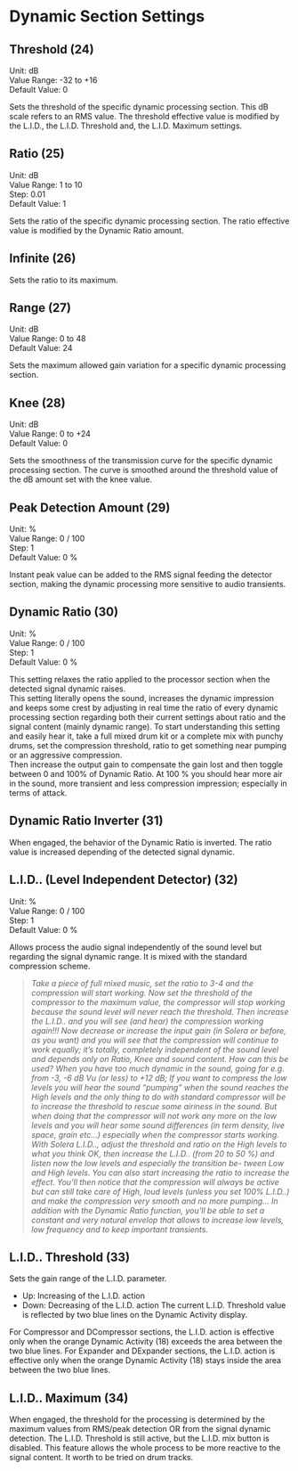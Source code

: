 # Dynamic Section Settings


## Threshold (24)   
Unit: dB  
Value Range: -32 to +16  
Default Value: 0     

Sets the threshold of the specific dynamic processing section. This dB scale refers to an RMS value.
The threshold effective value is modified by the L.I.D., the L.I.D. Threshold and, the L.I.D. Maximum settings.


## Ratio (25)   
Unit: dB  
Value Range: 1 to 10  
Step: 0.01  
Default Value: 1   

Sets the ratio of the specific dynamic processing section.
The ratio effective value is modified by the Dynamic Ratio amount.


## Infinite (26)   
Sets the ratio to its maximum.


## Range (27)   
Unit: dB  
Value Range: 0 to 48  
Default Value: 24     

Sets the maximum allowed gain variation for a specific dynamic processing section.


## Knee (28)   
Unit: dB  
Value Range: 0 to +24  
Default Value: 0     

Sets the smoothness of the transmission curve for the specific dynamic processing section. The curve is smoothed
around the threshold value of the dB amount set with the knee value.


## Peak Detection Amount (29)   
Unit: %  
Value Range: 0 / 100  
Step: 1  
Default Value: 0 %   

Instant peak value can be added to the RMS signal feeding the detector section, making the dynamic processing
more sensitive to audio transients.


## Dynamic Ratio (30)   
Unit: %  
Value Range: 0 / 100  
Step: 1  
Default Value: 0 %   

This setting relaxes the ratio applied to the processor section when the detected signal dynamic raises.  
This setting literally opens the sound, increases the dynamic impression and keeps some crest by adjusting in real time
the ratio of every dynamic processing section regarding both their current settings about ratio and the signal content
(mainly dynamic range). To start understanding this setting and easily hear it, take a full mixed drum kit or a complete mix
with punchy drums, set the compression threshold, ratio to get something near pumping or an aggressive compression.  
Then increase the output gain to compensate the gain lost and then toggle between 0 and 100% of Dynamic Ratio. At 100
% you should hear more air in the sound, more transient and less compression impression; especially in terms of attack.


## Dynamic Ratio Inverter (31)   
When engaged, the behavior of the Dynamic Ratio is inverted. The ratio value is increased depending of the 
detected signal dynamic.


## L.I.D.. (Level Independent Detector) (32)   
Unit: %  
Value Range: 0 / 100  
Step: 1  
Default Value: 0 %   

Allows process the audio signal independently of the sound level but regarding the signal dynamic range. It is mixed
with the standard compression scheme.

> *Take a piece of full mixed music, set the ratio to 3-4 and the compression will start working. Now set the threshold
of the compressor to the maximum value, the compressor will stop working because the sound level will never reach
the threshold. Then increase the L.I.D.. and you will see (and hear) the compression working again!!! Now decrease or 
increase the input gain (in Solera or before, as you want) and you will see that the compression will continue to work 
equally; it’s totally, completely independent of the sound level and depends only on Ratio, Knee and sound content.
How can this be used? When you have too much dynamic in the sound, going for e.g. from -3, -6 dB Vu (or less) to +12 dB; If you
want to compress the low levels you will hear the sound “pumping” when the sound reaches the High levels and the only thing
to do with standard compressor will be to increase the threshold to rescue some airiness in the sound. But when doing that
the compressor will not work any more on the low levels and you will hear some sound differences (in term density, live space,
grain etc...) especially when the compressor starts working. With Solera L.I.D.., adjust the threshold and ratio on the High levels
to what you think OK, then increase the L.I.D.. (from 20 to 50 %) and listen now the low levels and especially the transition be-
tween Low and High levels. You can also start increasing the ratio to increase the effect. You’ll then notice that the compression
will always be active but can still take care of High, loud levels (unless you set 100% L.I.D..) and make the compression very
smooth and no more pumping... In addition with the Dynamic Ratio function, you’ll be able to set a constant and very natural
envelop that allows to increase low levels, low frequency and to keep important transients.*


## L.I.D.. Threshold (33)   
Sets the gain range of the L.I.D. parameter.

- Up: Increasing of the L.I.D. action
- Down: Decreasing of the L.I.D. action
The current L.I.D. Threshold value is reflected by two blue lines on the Dynamic Activity display.

For Compressor and DCompressor sections, the L.I.D. action is effective only when the orange Dynamic Activity (18) 
exceeds the area between the two blue lines. For Expander and DExpander sections, the L.I.D. action is effective
only when the orange Dynamic Activity (18) stays inside the area between the two blue lines.


## L.I.D.. Maximum (34)   
When engaged, the threshold for the processing is determined by the maximum values from RMS/peak detection
OR from the signal dynamic detection. The L.I.D. Threshold is still active, but the L.I.D. mix button is disabled. This
feature allows the whole process to be more reactive to the signal content. It worth to be tried on drum tracks.
